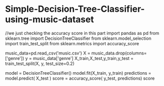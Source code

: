 # Simple-Decision-Tree-Classifier-using-music-dataset
//we just checking the accuracy score in this part
import pandas as pd
from sklearn.tree import DecisionTreeClassifier
from sklearn.model_selection import train_test_split
from sklearn.metrics import accuracy_score

music_data=pd.read_csv('music.csv')
X = music_data.drop(columns=['genre'])
y = music_data['genre']
X_train,X_test,y_train,y_test = train_test_split(X, y, test_size=0.2)

model = DecisionTreeClassifier()
model.fit(X_train, y_train)
predictions = model.predict( X_test )
score = accuracy_score( y_test, predictions)
score
